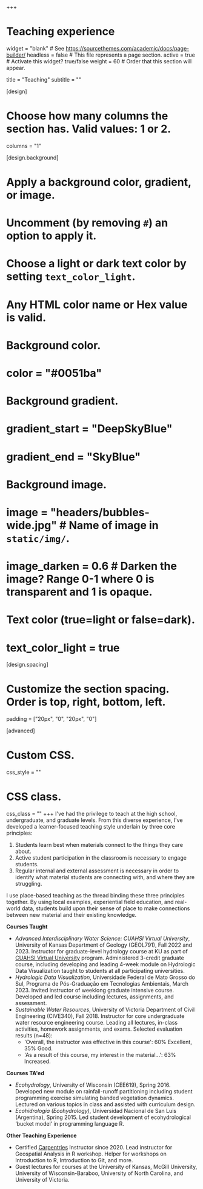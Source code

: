 +++
# Teaching experience

widget = "blank"  # See https://sourcethemes.com/academic/docs/page-builder/
headless = false # This file represents a page section.
active = true  # Activate this widget? true/false
weight = 60  # Order that this section will appear.

title = "Teaching"
subtitle = ""

[design]
  # Choose how many columns the section has. Valid values: 1 or 2.
  columns = "1"

[design.background]
  # Apply a background color, gradient, or image.
  #   Uncomment (by removing `#`) an option to apply it.
  #   Choose a light or dark text color by setting `text_color_light`.
  #   Any HTML color name or Hex value is valid.

  # Background color.
  # color = "#0051ba"
  
  # Background gradient.
  # gradient_start = "DeepSkyBlue"
  # gradient_end = "SkyBlue"
  
  # Background image.
  # image = "headers/bubbles-wide.jpg"  # Name of image in `static/img/`.
  # image_darken = 0.6  # Darken the image? Range 0-1 where 0 is transparent and 1 is opaque.

  # Text color (true=light or false=dark).
  # text_color_light = true

[design.spacing]
  # Customize the section spacing. Order is top, right, bottom, left.
  padding = ["20px", "0", "20px", "0"]

[advanced]
 # Custom CSS. 
 css_style = ""
 
 # CSS class.
 css_class = ""
+++
I've had the privilege to teach at the high school, undergraduate, and graduate levels. From this diverse experience, I've developed a learner-focused teaching style underlain by three core principles:
1. Students learn best when materials connect to the things they care about. 
2. Active student participation in the classroom is necessary to engage students.
3. Regular internal and external assessment is necessary in order to identify what material students are connecting with, and where they are struggling. 

I use place-based teaching as the thread binding these three principles together. By using local examples, experiential field education, and real-world data, students build upon their sense of place to make connections between new material and their existing knowledge.

**Courses Taught**
 - *Advanced Interdisciplinary Water Science: CUAHSI Virtual University*, University of Kansas Department of Geology (GEOL791), Fall 2022 and 2023. Instructor for graduate-level hydrology course at KU as part of [CUAHSI Virtual University](https://www.cuahsi.org/virtual-university) program. Administered 3-credit graduate course, including developing and leading 4-week module on Hydrologic Data Visualization taught to students at all participating universities. 
 - *Hydrologic Data Visualization*, Universidade Federal de Mato Grosso do Sul, Programa de Pós-Graduação em Tecnologias Ambientais, March 2023. Invited instructor of weeklong graduate intensive course. Developed and led course including lectures, assignments, and assessment. 
 - *Sustainable Water Resources*, University of Victoria Department of Civil Engineering (CIVE340), Fall 2018. Instructor for core undergraduate water resource engineering course. Leading all lectures, in-class activities, homework assignments, and exams. Selected evaluation results (n=48):
	- 'Overall, the instructor was effective in this course': 60% Excellent, 35% Good.
	- 'As a result of this course, my interest in the material...': 63% Increased.

**Courses TA'ed**
 - *Ecohydrology*, University of Wisconsin (CEE619), Spring 2016. Developed new module on rainfall-runoff partitioning including student programming exercise simulating banded vegetation dynamics. Lectured on various topics in class and assisted with curriculum design.
 - *Ecohidrologia (Ecohydrology)*, Universidad Nacional de San Luis (Argentina), Spring 2015. Led student development of ecohydrological ‘bucket model’ in programming language R.

**Other Teaching Experience**
 - Certified [Carpentries](https://carpentries.org/) Instructor since 2020. Lead instructor for Geospatial Analysis in R workshop. Helper for workshops on Introduction to R, Introduction to Git, and more.
 - Guest lectures for courses at the University of Kansas, McGill University, University of Wisconsin-Baraboo, University of North Carolina, and University of Victoria.